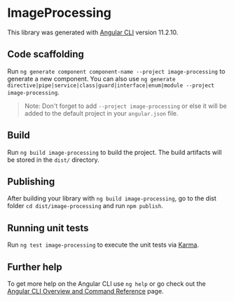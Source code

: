# ImageProcessing

This library was generated with [Angular CLI](https://github.com/angular/angular-cli) version 11.2.10.

## Code scaffolding

Run `ng generate component component-name --project image-processing` to generate a new component. You can also use `ng generate directive|pipe|service|class|guard|interface|enum|module --project image-processing`.
> Note: Don't forget to add `--project image-processing` or else it will be added to the default project in your `angular.json` file. 

## Build

Run `ng build image-processing` to build the project. The build artifacts will be stored in the `dist/` directory.

## Publishing

After building your library with `ng build image-processing`, go to the dist folder `cd dist/image-processing` and run `npm publish`.

## Running unit tests

Run `ng test image-processing` to execute the unit tests via [Karma](https://karma-runner.github.io).

## Further help

To get more help on the Angular CLI use `ng help` or go check out the [Angular CLI Overview and Command Reference](https://angular.io/cli) page.
